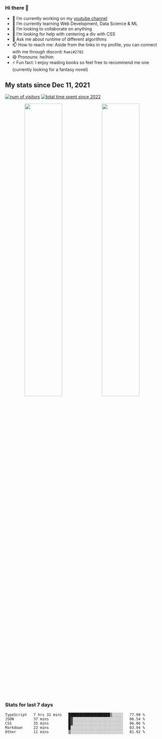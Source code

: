 ### Hi there 👋
- 🔭 I’m currently working on my [youtube channel](https://www.youtube.com/channel/UCf9CoIzXxFcwlwaNuN5_1BQ)
- 🌱 I’m currently learning Web Development, Data Science & ML
- 👯 I’m looking to collaborate on anything
- 🤔 I’m looking for help with centering a div with CSS
- 💬 Ask me about runtime of different algorithms
- 📫 How to reach me: Aside from the links in my profile, you can connect with me through discord: `Rami#2782`
- 😄 Pronouns: he/him
- ⚡ Fun fact: I enjoy reading books so feel free to recommend me one (currently looking for a fantasy novel)
<!--
[![Readme Card](https://github-readme-stats.vercel.app/api/pin/?username=psycho-baller&repo=psycho-baller)](https://github.com/psycho-baller/psycho-baller)
-->

## My stats since Dec 11, 2021
[![num of visitors](https://visitor-badge.glitch.me/badge?page_id=psycho-baller.visitor-badge&left_text=Hello%20visitor%20number&style=flat-square)](https://www.youtube.com/watch?v=dQw4w9WgXcQ)
[![total time spent since 2022](https://wakatime.com/badge/user/33addb7e-f5e6-470b-a55b-0a8babc62ebb.svg?style=flat-square)](https://wakatime.com/@psychoballer)
<p float="left" align="center">
  <img src="https://github-readme-stats.vercel.app/api?username=psycho-baller&show_icons=true&count_private=true&hide_border=true&include_all_commits=true&theme=blue-green" width="49.5%" />
  <img src="https://github-readme-stats.vercel.app/api/top-langs/?username=psycho-baller&layout=compact&langs_count=6&theme=blue-green&hide_border=true" width="49.5%" /> 
</p>

### Stats for last 7 days
<!--START_SECTION:waka-->

```text
TypeScript   7 hrs 32 mins   ███████████████████▒░░░░░   77.99 %
JSON         37 mins         █▓░░░░░░░░░░░░░░░░░░░░░░░   06.54 %
CSS          35 mins         █▓░░░░░░░░░░░░░░░░░░░░░░░   06.06 %
Markdown     22 mins         █░░░░░░░░░░░░░░░░░░░░░░░░   03.94 %
Other        11 mins         ▒░░░░░░░░░░░░░░░░░░░░░░░░   01.92 %
```

<!--END_SECTION:waka-->

